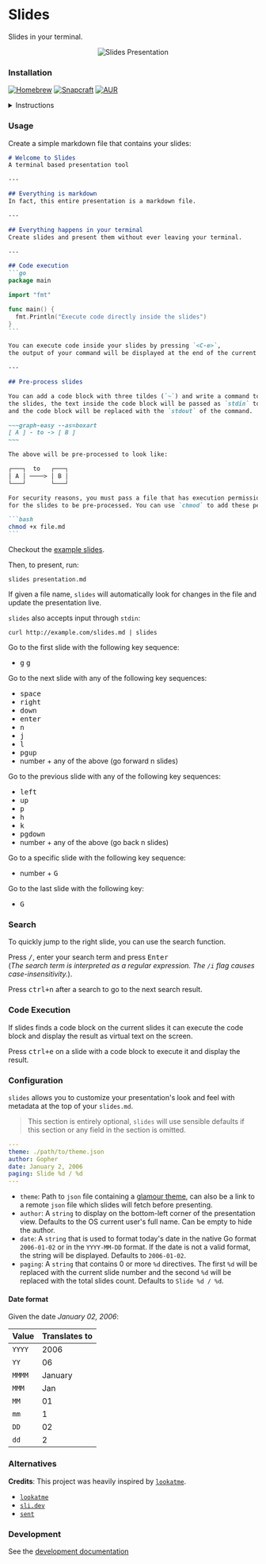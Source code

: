 # Slides

Slides in your terminal.

<p align="center">
  <img src="./assets/slides.gif?raw=true" alt="Slides Presentation" />
</p>

### Installation
[![Homebrew](https://img.shields.io/badge/dynamic/json.svg?url=https://formulae.brew.sh/api/formula/slides.json&query=$.versions.stable&label=homebrew)](https://formulae.brew.sh/formula/slides)
[![Snapcraft](https://snapcraft.io/slides/badge.svg)](https://snapcraft.io/slides)
[![AUR](https://img.shields.io/aur/version/slides)](https://aur.archlinux.org/packages/slides)

<details>
<summary>Instructions</summary>

#### MacOS
```
brew install slides
```
#### Arch
```
yay -S slides
```
#### Nixpkgs (unstable)
```
nix-env -iA nixpkgs.slides
```
#### Any Linux Distro running `snapd`
```
sudo snap install slides
```
#### Go
```
go install github.com/maaslalani/slides@latest
```
From source:
```
git clone https://github.com/maaslalani/slides.git
cd slides
go install
```

You can also download a binary from the [releases](https://github.com/maaslalani/slides/releases) page.

</details>


### Usage
Create a simple markdown file that contains your slides:

````markdown
# Welcome to Slides
A terminal based presentation tool

---

## Everything is markdown
In fact, this entire presentation is a markdown file.

---

## Everything happens in your terminal
Create slides and present them without ever leaving your terminal.

---

## Code execution
```go
package main

import "fmt"

func main() {
  fmt.Println("Execute code directly inside the slides")
}
```

You can execute code inside your slides by pressing `<C-e>`,
the output of your command will be displayed at the end of the current slide.

---

## Pre-process slides

You can add a code block with three tildes (`~`) and write a command to run *before* displaying
the slides, the text inside the code block will be passed as `stdin` to the command
and the code block will be replaced with the `stdout` of the command.

~~~graph-easy --as=boxart
[ A ] - to -> [ B ]
~~~

The above will be pre-processed to look like:

┌───┐  to   ┌───┐
│ A │ ────> │ B │
└───┘       └───┘

For security reasons, you must pass a file that has execution permissions
for the slides to be pre-processed. You can use `chmod` to add these permissions.

```bash
chmod +x file.md
```

````

Checkout the [example slides](https://github.com/maaslalani/slides/tree/main/examples).

Then, to present, run:
```
slides presentation.md
```

If given a file name, `slides` will automatically look for changes in the file and update the presentation live.

`slides` also accepts input through `stdin`:
```
curl http://example.com/slides.md | slides
```

Go to the first slide with the following key sequence:
* <kbd>g</kbd> <kbd>g</kbd>

Go to the next slide with any of the following key sequences:
* <kbd>space</kbd>
* <kbd>right</kbd>
* <kbd>down</kbd>
* <kbd>enter</kbd>
* <kbd>n</kbd>
* <kbd>j</kbd>
* <kbd>l</kbd>
* <kbd>pgup</kbd>
* number + any of the above (go forward n slides)

Go to the previous slide with any of the following key sequences:
* <kbd>left</kbd>
* <kbd>up</kbd>
* <kbd>p</kbd>
* <kbd>h</kbd>
* <kbd>k</kbd>
* <kbd>pgdown</kbd>
* number + any of the above (go back n slides)

Go to a specific slide with the following key sequence:

* number + <kbd>G</kbd>

Go to the last slide with the following key:

* <kbd>G</kbd>

### Search

To quickly jump to the right slide, you can use the search function.

Press <kbd>/</kbd>, enter your search term and press <kbd>Enter</kbd>  
(*The search term is interpreted as a regular expression. The `/i` flag causes case-insensitivity.*).

Press <kbd>ctrl+n</kbd> after a search to go to the next search result.

### Code Execution

If slides finds a code block on the current slides it can execute the code block and display the result as virtual text
on the screen.

Press <kbd>ctrl+e</kbd> on a slide with a code block to execute it and display the result.

### Configuration

`slides` allows you to customize your presentation's look and feel with metadata at the top of your `slides.md`.

> This section is entirely optional, `slides` will use sensible defaults if this section or any field in the section is omitted.

```yaml
---
theme: ./path/to/theme.json
author: Gopher
date: January 2, 2006
paging: Slide %d / %d
---
```

* `theme`: Path to `json` file containing a [glamour
  theme](https://github.com/charmbracelet/glamour/tree/master/styles), can also
  be a link to a remote `json` file which slides will fetch before presenting.
* `author`: A `string` to display on the bottom-left corner of the presentation
  view. Defaults to the OS current user's full name. Can be empty to hide the author.
* `date`: A `string` that is used to format today's date in the native Go
  format `2006-01-02` or in the `YYYY-MM-DD` format. If the date is not a valid
  format, the string will be displayed. Defaults to `2006-01-02`.
* `paging`: A `string` that contains 0 or more `%d` directives. The first `%d`
  will be replaced with the current slide number and the second `%d` will be
  replaced with the total slides count. Defaults to `Slide %d / %d`.

#### Date format

Given the date _January 02, 2006_:

| Value  | Translates to |
|--------|---------------|
| `YYYY` | 2006          |
| `YY`   | 06            |
| `MMMM` | January       |
| `MMM`  | Jan           |
| `MM`   | 01            |
| `mm`   | 1             |
| `DD`   | 02            |
| `dd`   | 2             |

### Alternatives

**Credits**: This project was heavily inspired by [`lookatme`](https://github.com/d0c-s4vage/lookatme).

* [`lookatme`](https://github.com/d0c-s4vage/lookatme)
* [`sli.dev`](https://sli.dev/)
* [`sent`](https://tools.suckless.org/sent/)

### Development
See the [development documentation](./docs/development)
